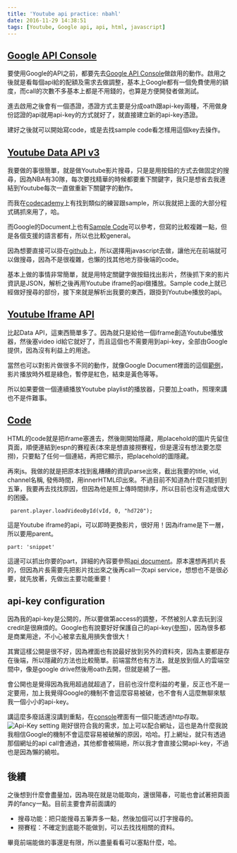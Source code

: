 ```yaml
---
title: 'Youtube api practice: nbahl'
date: 2016-11-29 14:38:51
tags: [Youtube, Google api, api, html, javascript]
---
```

## [Google API Console](https://console.developers.google.com)
要使用Google的API之前，都要先去[Google API Console](https://console.developers.google.com)做啟用的動作。啟用之後就是看每個api給的配額及需求去做調整，基本上Google都有一個免費使用的額度，而call的次數不多基本上都是不用錢的，也算是方便開發者做測試。

進去啟用之後會有一個憑證，憑證方式主要是分成oath跟api-key兩種，不用做身份認證的api就用api-key的方式就好了，就直接建立新的api-key憑證。

建好之後就可以開始寫code，或是去找sample code看怎樣用這個key去操作。

## [Youtube Data API v3](https://developers.google.com/youtube/v3/)
我要做的事很簡單，就是做Youtube影片搜尋，只是是用按鈕的方式去做固定的搜尋，因為NBA有30隊，每次要找精華的時候都要重下關鍵字，我只是想省去我連結到Youtube每次一直做重新下關鍵字的動作。

而我在[codecademy](https://www.codecademy.com/)上有找到類似的練習跟sample，所以我就把上面的大部分程式碼抓來用了，哈。

而Google的Document上也有[Sample Code](https://developers.google.com/youtube/v3/code_samples/)可以參考，但寫的比較複雜一點，但是各個支援的語言都有，所以也比較general。

因為想要直接可以掛在[github](https://www.github.com)上，所以選擇用javascript去做，讓他光在前端就可以做搜尋，因為不是很複雜，也懶的找其他地方掛後端的code。

基本上做的事情非常簡單，就是用特定關鍵字做按鈕找出影片，然後抓下來的影片資訊是JSON，解析之後再用Youtube iframe的api做播放。Sample code上就已經做好搜尋的部份，接下來就是解析出我要的東西，跟掛到Youtube播放的api。

## [Youtube Iframe API](https://developers.google.com/youtube/iframe_api_reference)
比起Data API，這東西簡單多了。因為就只是給他一個iframe創造Youtube播放器，然後塞video id給它就好了，而且這個也不需要用到api-key，全部由Google提供，因為沒有利益上的用途。

當然也可以對影片做很多不同的動作，就像Google Document裡面的這個[範例](https://developers.google.com/youtube/iframe_api_reference#Examples)，影片播放時外框是綠色，暫停是紅色，結束是黃色等等。

所以如果要做一個連續播放Youtube playlist的播放器，只要加上oath，照理來講也不是件難事。

## [Code](https://github.com/hunter199129/nbahl)
HTML的code就是把iframe塞進去，然後剛開始隱藏，用placehold的圖片先留住頁面，順便連結到espn的賽程表(本來是想直接撈賽程，但是還沒有想法要怎麼撈)，只要點了任何一個連結，再把它顯示，把placehold的圖隱藏。

再來js。我做的就是把原本找到亂糟糟的資訊parse出來，截出我要的title, vid, channel名稱, 發佈時間，用innerHTML印出來。不過目前不知道為什麼只能抓到五筆，我要再去找找原因，但因為他是照上傳時間排序，所以目前也沒有造成很大的困擾。

` parent.player.loadVideoById(vId, 0, "hd720");`

這是Youtube iframe的api，可以即時更換影片，很好用！因為iframe是下一層，所以要用parent。

`part: 'snippet'`

這邊可以抓出你要的part，詳細的內容要參照[api document](https://developers.google.com/youtube/v3/getting-started#part)。原本還想再抓片長的，但因為片長需要先把影片找出來之後再call一次api service，想想也不是很必要，就先放著，先做出主要功能重要！

## api-key configuration
因為我的api-key是公開的，所以要做第access的調整，不然被別人拿去玩到沒credit是很麻煩的。Google也有說要好好保護自己的api-key([參照](https://support.google.com/googleapi/answer/6310037?hl=zh-Hant))，因為很多都是商業用途，不小心被拿去亂用損失會很大！

其實這樣公開是很不好，因為裡面也有說最好放到另外的資料夾，因為主要都是存在後端，所以隱藏的方法也比較簡單。前端當然也有方法，就是放到個人的雲端空間中，像是google drive然後用oath去開，但就是繞了一圈。

會公開也是覺得因為我用超過就超過了，目前也沒什麼利益的考量，反正也不是一定要用，加上我覺得Google的機制不會這麼容易被破，也不會有人這麼無聊來駭我一個小小的api-key。

講這麼多廢話還沒講到重點，在[console](https://console.developers.google.com)裡面有一個只能透過http存取。
![Api-Key setting](https://i.imgur.com/iCTF6qX.png)
剛好很符合我的需求，加上可以配合網址，這也是為什麼我說我相信Google的機制不會這麼容易被破解的原因，哈哈。打上網址，就只有透過那個網址的api call會通過，其他都會被隔絕，所以我才會直接公開api-key，不過也是因為懶的繞啦。

## 後續
之後想到什麼會盡量加，因為現在就是功能取向，還很陽春，可能也會試著把頁面弄的fancy一點。目前主要會弄前面講的
+ 搜尋功能：把只能搜尋五筆弄多一點，然後加個可以打字搜尋的。
+ 撈賽程：不確定到底能不能做到，可以去找找相關的資料。

畢竟前端能做的事還是有限，所以盡量看看可以塞點什麼，哈。
